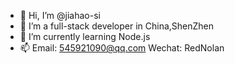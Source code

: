 - 👋 Hi, I’m @jiahao-si
- 👀 I’m a full-stack developer in China,ShenZhen
- 🌱 I’m currently learning Node.js
- 📫 Email: 545921090@qq.com Wechat: RedNolan

<!---
jiahao-si/jiahao-si is a ✨ special ✨ repository because its `README.md` (this file) appears on your GitHub profile.
You can click the Preview link to take a look at your changes.
--->
